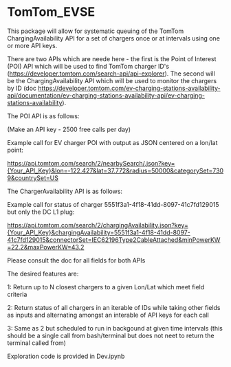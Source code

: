 # TomTom_EVSE

This package will allow for systematic queuing of the TomTom ChargingAvailability API for a set of chargers once or at intervals using one or more API keys.

There are two APIs which are neede here - the first is the Point of Interest (POI) API which will be used to find TomTom charger ID's (https://developer.tomtom.com/search-api/api-explorer). The second will be the ChargingAvailability API which will be used to monitor the chargers by ID (doc https://developer.tomtom.com/ev-charging-stations-availability-api/documentation/ev-charging-stations-availability-api/ev-charging-stations-availability).

The POI API is as follows:

(Make an API key - 2500 free calls per day)

Example call for EV charger POI with output as JSON centered on a lon/lat point:

https://api.tomtom.com/search/2/nearbySearch/.json?key={Your_API_Key}&lon=-122.427&lat=37.772&radius=50000&categorySet=7309&countrySet=US


The ChargerAvailability API is as follows:

Example call for status of charger 5551f3a1-4f18-41dd-8097-41c7fd129015 but only the DC L1 plug:

https://api.tomtom.com/search/2/chargingAvailability.json?key={Your_API_Key}&chargingAvailability=5551f3a1-4f18-41dd-8097-41c7fd129015&connectorSet=IEC62196Type2CableAttached&minPowerKW=22.2&maxPowerKW=43.2

Please consult the doc for all fields for both APIs

The desired features are:

1: Return up to N closest chargers to a given Lon/Lat which meet field criteria

2: Return status of all chargers in an iterable of IDs while taking other fields as inputs and alternating amongst an interable of API keys for each call

3: Same as 2 but scheduled to run in backgound at given time intervals (this should be a single call from bash/terminal but does not neet to return the terminal called from)

Exploration code is provided in Dev.ipynb